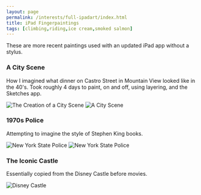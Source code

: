```yaml
---
layout: page
permalink: /interests/full-ipadart/index.html
title: iPad Fingerpaintings
tags: [climbing,riding,ice cream,smoked salmon]
---
```


These are more recent paintings used with an updated iPad app without a stylus.

### A City Scene

How I imagined what dinner on Castro Street in Mountain View looked like in the 40's. Took roughly 4 days to paint, on and off, using layering, and the Sketches app.

![The Creation of a City Scene](full-city.gif)
![A City Scene](full-city5.png)

### 1970s Police

Attempting to imagine the style of Stephen King books.

![New York State Police](full-pcar.gif)
![New York State Police](full-pcar1.png)

### The Iconic Castle

Essentially copied from the Disney Castle before movies. 

![Disney Castle](full-disney.png)
